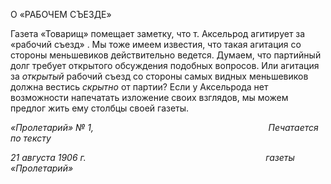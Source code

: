 О «РАБОЧЕМ СЪЕЗДЕ»

Газета «Товарищ» помещает заметку, что т. Аксельрод агитирует за «рабочий съезд» . Мы тоже имеем известия, что такая агитация со стороны меньшевиков дейст­вительно ведется. Думаем, что партийный долг требует открытого обсуждения подоб­ных вопросов. Или агитация за _открытый_ рабочий съезд со стороны самых видных меньшевиков должна вестись _скрытно_ от партии? Если у Аксельрода нет возможности напечатать изложение своих взглядов, мы можем предлог жить ему столбцы своей га­зеты.

_«Пролетарий» № 1,                                                                       Печатается по тексту_

_21 августа 1906 г.                                                                         газеты «Пролетарий»_